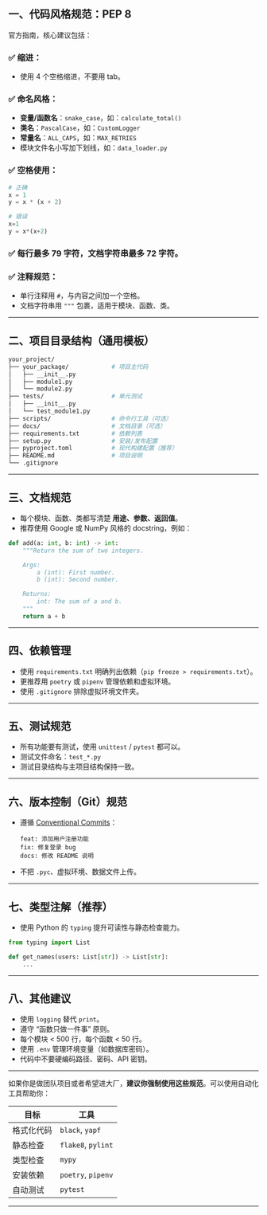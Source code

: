 

## 一、代码风格规范：**PEP 8**

官方指南，核心建议包括：

### ✅ 缩进：

* 使用 4 个空格缩进，不要用 tab。

### ✅ 命名风格：

* **变量/函数名**：`snake_case`，如：`calculate_total()`
* **类名**：`PascalCase`，如：`CustomLogger`
* **常量名**：`ALL_CAPS`，如：`MAX_RETRIES`
* 模块文件名小写加下划线，如：`data_loader.py`

### ✅ 空格使用：

```python
# 正确
x = 1
y = x * (x + 2)

# 错误
x=1
y = x*(x+2)
```

### ✅ 每行最多 79 字符，文档字符串最多 72 字符。

### ✅ 注释规范：

* 单行注释用 `#`，与内容之间加一个空格。
* 文档字符串用 `"""` 包裹，适用于模块、函数、类。

---

## 二、项目目录结构（通用模板）

```bash
your_project/
├── your_package/            # 项目主代码
│   ├── __init__.py
│   ├── module1.py
│   └── module2.py
├── tests/                   # 单元测试
│   ├── __init__.py
│   └── test_module1.py
├── scripts/                 # 命令行工具（可选）
├── docs/                    # 文档目录（可选）
├── requirements.txt         # 依赖列表
├── setup.py                 # 安装/发布配置
├── pyproject.toml           # 现代构建配置（推荐）
├── README.md                # 项目说明
└── .gitignore
```

---

## 三、文档规范

* 每个模块、函数、类都写清楚 **用途、参数、返回值**。
* 推荐使用 Google 或 NumPy 风格的 docstring，例如：

```python
def add(a: int, b: int) -> int:
    """Return the sum of two integers.

    Args:
        a (int): First number.
        b (int): Second number.

    Returns:
        int: The sum of a and b.
    """
    return a + b
```

---

## 四、依赖管理

* 使用 `requirements.txt` 明确列出依赖（`pip freeze > requirements.txt`）。
* 更推荐用 `poetry` 或 `pipenv` 管理依赖和虚拟环境。
* 使用 `.gitignore` 排除虚拟环境文件夹。

---

## 五、测试规范

* 所有功能要有测试，使用 `unittest` / `pytest` 都可以。
* 测试文件命名：`test_*.py`
* 测试目录结构与主项目结构保持一致。

---

## 六、版本控制（Git）规范

* 遵循 [Conventional Commits](https://www.conventionalcommits.org/)：

  ```
  feat: 添加用户注册功能
  fix: 修复登录 bug
  docs: 修改 README 说明
  ```
* 不把 `.pyc`、虚拟环境、数据文件上传。

---

## 七、类型注解（推荐）

* 使用 Python 的 `typing` 提升可读性与静态检查能力。

```python
from typing import List

def get_names(users: List[str]) -> List[str]:
    ...
```

---

## 八、其他建议

* 使用 `logging` 替代 `print`。
* 遵守 “函数只做一件事” 原则。
* 每个模块 < 500 行，每个函数 < 50 行。
* 使用 `.env` 管理环境变量（如数据库密码）。
* 代码中不要硬编码路径、密码、API 密钥。

---

如果你是做团队项目或者希望进大厂，**建议你强制使用这些规范**。可以使用自动化工具帮助你：

| 目标    | 工具                 |
| ----- | ------------------ |
| 格式化代码 | `black`, `yapf`    |
| 静态检查  | `flake8`, `pylint` |
| 类型检查  | `mypy`             |
| 安装依赖  | `poetry`, `pipenv` |
| 自动测试  | `pytest`           |

---


